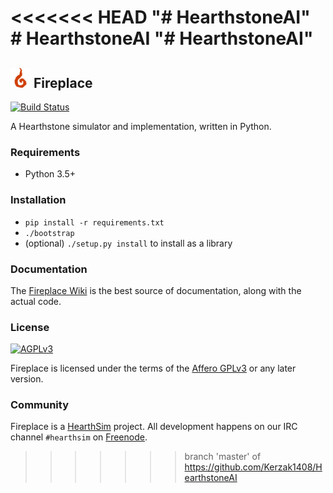 <<<<<<< HEAD
"# HearthstoneAI" 
#   H e a r t h s t o n e A I 
 
 "# HearthstoneAI" 
=======
## <img src="/logo.png" height="32" width="32"/> Fireplace
[![Build Status](https://travis-ci.org/jleclanche/fireplace.svg)](https://travis-ci.org/jleclanche/fireplace)

A Hearthstone simulator and implementation, written in Python.

### Requirements

* Python 3.5+

### Installation

* `pip install -r requirements.txt`
* `./bootstrap`
* (optional) `./setup.py install` to install as a library

### Documentation

The [Fireplace Wiki](https://github.com/jleclanche/fireplace/wiki) is the best
source of documentation, along with the actual code.

### License

[![AGPLv3](https://www.gnu.org/graphics/agplv3-88x31.png)](http://choosealicense.com/licenses/agpl-3.0/)

Fireplace is licensed under the terms of the
[Affero GPLv3](https://www.gnu.org/licenses/agpl-3.0.en.html) or any later version.

### Community

Fireplace is a [HearthSim](http://hearthsim.info) project. All development
happens on our IRC channel `#hearthsim` on [Freenode](https://freenode.net).
>>>>>>> branch 'master' of https://github.com/Kerzak1408/HearthstoneAI
